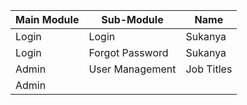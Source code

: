 |Main Module                    |Sub-Module                   |Name
|-------------------------------|-----------------------------|----------------
|Login                          |Login                        |Sukanya   
|Login                          |Forgot Password              |Sukanya 
|Admin                          |User Management              | Job Titles |Vishal          
|Admin              
